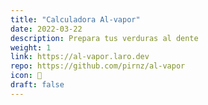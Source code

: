 ```yaml
---
title: "Calculadora Al-vapor"
date: 2022-03-22
description: Prepara tus verduras al dente
weight: 1
link: https://al-vapor.laro.dev
repo: https://github.com/pirnz/al-vapor
icon: 💨
draft: false
---
```

